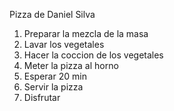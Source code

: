 Pizza de Daniel Silva
1. Preparar la mezcla de la masa
2. Lavar los vegetales
3. Hacer la coccion de los vegetales
4. Meter la pizza al horno
5. Esperar 20 min
6. Servir la pizza
7. Disfrutar
